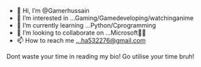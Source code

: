 - 👋 Hi, I’m @Gamerhussain
- 👀 I’m interested in ...Gaming/Gamedeveloping/watchinganime
- 🌱 I’m currently learning ...Python/Cprogramming
- 💞️ I’m looking to collaborate on ...Microsoft🐱‍👤
- 📫 How to reach me ...ha532276@gmail.com

<!---
Gamerhussain/Gamerhussain is a ✨ special ✨ repository because its `README.md` (this file) appears on your GitHub profile.
You can click the Preview link to take a look at your changes.
--->Dont waste your time in reading my bio! Go utilise your time bruh!
